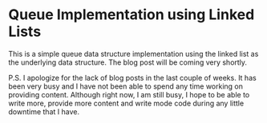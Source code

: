 # Queue Implementation using Linked Lists

This is a simple queue data structure implementation using the linked list as the underlying data structure. The blog post will be coming very shortly. 

P.S. I apologize for the lack of blog posts in the last couple of weeks. It has been very busy and I have not been able to spend any time working on providing content. 
Although right now, I am still busy, I hope to be able to write more, provide more content and write mode code during any little downtime that I have.
